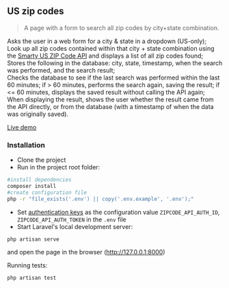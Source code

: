 ## US zip codes

> A page with a form to search all zip codes by city+state combination.

Asks the user in a web form for a city & state in a dropdown (US-only);  
Look up all zip codes contained within that city + state combination using the [Smarty US ZIP Code API](https://www.smarty.com/docs/cloud/us-zipcode-api) and displays a list of all zip codes found;  
Stores the following in the database: city, state, timestamp, when the search was performed, and the search result;  
Checks the database to see if the last search was performed within the last 60 minutes; if > 60 minutes, performs the search again, saving the result; if <= 60 minutes, displays the saved result without calling the API again;  
When displaying the result, shows the user whether the result came from the API directly, or from the database (with a timestamp of when the data was originally saved).  

[Live demo](https://us-zipcode-app.42web.io)

### Installation
- Clone the project
- Run in the project root folder:
```bash 
#install dependencies
composer install
#create configuration file
php -r "file_exists('.env') || copy('.env.example', '.env');"
```
- Set [authentication keys](https://www.smarty.com/docs/cloud/authentication) as the configuration value ```ZIPCODE_API_AUTH_ID```, ```ZIPCODE_API_AUTH_TOKEN``` in the ```.env``` file
- Start Laravel's local development server:
```bash 
php artisan serve
```
and open the page in the browser (http://127.0.0.1:8000)

Running tests: 
```bash 
php artisan test
```

